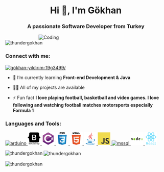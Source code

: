 <h1 align="center">Hi 👋, I'm Gökhan</h1>
<h3 align="center">A passionate Software Developer from Turkey</h3>
<img align="right" alt=Coding width="400" src="https://media1.giphy.com/media/USV0ym3bVWQJJmNu3N/giphy.gif?cid=ecf05e47fy7tko2fn6ah59fr45no5rk70mzhry6eic3x48o4&rid=giphy.gif&ct=g">

<p align="left"> <img src="https://komarev.com/ghpvc/?username=thundergokhan&label=Profile%20views&color=0e75b6&style=flat" alt="thundergokhan" /> </p>



<h3 align="left">Connect with me:</h3>

<a href="https://linkedin.com/in/gökhan-yıldırım-19g3499/" target="blank"><img align="center" src="https://raw.githubusercontent.com/rahuldkjain/github-profile-readme-generator/master/src/images/icons/Social/linked-in-alt.svg" alt="gökhan-yıldırım-19g3499/" height="30" width="40" /></a>
</p>


- 🌱 I’m currently learning **Front-end Development & Java**

- 👨‍💻 All of my projects are available 

- ⚡ Fun fact **I love playing football, basketball and video games. I love following and watching football matches motorsports especially Formula 1**


<h3 align="left">Languages and Tools:</h3>
<p align="left"> <a href="https://www.arduino.cc/" target="_blank" rel="noreferrer"> <img src="https://cdn.worldvectorlogo.com/logos/arduino-1.svg" alt="arduino" width="40" height="40"/> </a> <a href="https://getbootstrap.com" target="_blank" rel="noreferrer"> <img src="https://raw.githubusercontent.com/devicons/devicon/master/icons/bootstrap/bootstrap-plain-wordmark.svg" alt="bootstrap" width="40" height="40"/> </a> <a href="https://www.w3schools.com/cs/" target="_blank" rel="noreferrer"> <img src="https://raw.githubusercontent.com/devicons/devicon/master/icons/csharp/csharp-original.svg" alt="csharp" width="40" height="40"/> </a> <a href="https://www.w3schools.com/css/" target="_blank" rel="noreferrer"> <img src="https://raw.githubusercontent.com/devicons/devicon/master/icons/css3/css3-original-wordmark.svg" alt="css3" width="40" height="40"/> </a> <a href="https://www.w3.org/html/" target="_blank" rel="noreferrer"> <img src="https://raw.githubusercontent.com/devicons/devicon/master/icons/html5/html5-original-wordmark.svg" alt="html5" width="40" height="40"/> </a> <a href="https://www.java.com" target="_blank" rel="noreferrer"> <img src="https://raw.githubusercontent.com/devicons/devicon/master/icons/java/java-original.svg" alt="java" width="40" height="40"/> </a> <a href="https://developer.mozilla.org/en-US/docs/Web/JavaScript" target="_blank" rel="noreferrer"> <img src="https://raw.githubusercontent.com/devicons/devicon/master/icons/javascript/javascript-original.svg" alt="javascript" width="40" height="40"/> </a> <a href="https://www.microsoft.com/en-us/sql-server" target="_blank" rel="noreferrer"> <img src="https://www.svgrepo.com/show/303229/microsoft-sql-server-logo.svg" alt="mssql" width="40" height="40"/> </a> <a href="https://nodejs.org" target="_blank" rel="noreferrer"> <img src="https://raw.githubusercontent.com/devicons/devicon/master/icons/nodejs/nodejs-original-wordmark.svg" alt="nodejs" width="40" height="40"/> </a> <a href="https://reactjs.org/" target="_blank" rel="noreferrer"> <img src="https://raw.githubusercontent.com/devicons/devicon/master/icons/react/react-original-wordmark.svg" alt="react" width="40" height="40"/> </a> </p>


<p><img align="left" src="https://github-readme-stats.vercel.app/api/top-langs?username=thundergokhan&show_icons=true&locale=en&layout=compact" alt="thundergokhan" /></p>

<p>&nbsp;<img align="center" src="https://github-readme-stats.vercel.app/api?username=thundergokhan&show_icons=true&locale=en" alt="thundergokhan" /></p>

<p><img align="center" src="https://github-readme-streak-stats.herokuapp.com/?user=thundergokhan&" alt="thundergokhan" /></p>
